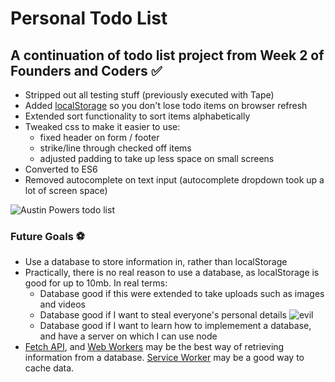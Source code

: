 # Personal Todo List
## A continuation of todo list project from Week 2 of Founders and Coders :white_check_mark:

- Stripped out all testing stuff (previously executed with Tape)
- Added [localStorage](https://developer.mozilla.org/en-US/docs/Web/API/Window/localStorage) so you don't lose todo items on browser refresh
- Extended sort functionality to sort items alphabetically
- Tweaked css to make it easier to use:
    - fixed header on form / footer
    - strike/line through checked off items
    - adjusted padding to take up less space on small screens
- Converted to ES6
- Removed autocomplete on text input (autocomplete dropdown took up a lot of screen space)

![Austin Powers todo list](http://i.imgur.com/osRGl.jpg)

### Future Goals :soccer:

- Use a database to store information in, rather than localStorage
- Practically, there is no real reason to use a database, as localStorage is good for up to 10mb. In real terms:
    - Database good if this were extended to take uploads such as images and videos
    - Database good if I want to steal everyone's personal details
    ![evil](https://media3.giphy.com/media/BZlNhp9L5WINi/giphy.gif?cid=3640f6095bf00b1a7733325477f5ec68)
    - Database good if I want to learn how to implemement a database, and have a server on which I can use node
- [Fetch API](https://developer.mozilla.org/en-US/docs/Web/API/Fetch_API), and [Web Workers](https://developer.mozilla.org/en-US/docs/Web/API/Web_Workers_API/Using_web_workers) may be the best way of retrieving information from a database. [Service Worker](https://developer.mozilla.org/en-US/docs/Web/API/ServiceWorker) may be a good way to cache data.
